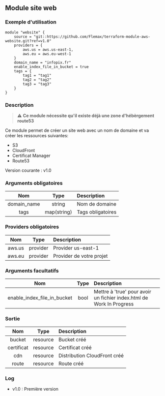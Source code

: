 ## Module site web

### Exemple d'utilisation

```
module "website" {
    source = "git::https://github.com/Flemax/terraform-module-aws-website.git?ref=v1.0"
    providers = {
        aws.us = aws.us-east-1,
        aws.eu = aws.eu-west-1
    }
    domain_name = "infopix.fr"
    enable_index_file_in_bucket = true
    tags = {
        tag1 = "tag1"
        tag2 = "tag2"
        tag3 = "tag3"
    }
}
```

### Description

> :warning: **Ce module nécessite qu'il existe déjà une zone d'hébèrgement route53**

Ce module permet de créer un site web avec un nom de domaine et va créer les ressources suivantes:

- S3
- CloudFront
- Certificat Manager
- Route53

Version courante : v1.0

### Arguments obligatoires

|Nom|Type|Description|
|:-----:|:-:|:-------------|
|domain_name|string|Nom de domaine|
|tags|map(string)|Tags obligatoires|  

### Providers obligatoires

|Nom|Type|Description|
|:-----:|:-:|:-------------|
|aws.us|provider|Provider us-east-1|
|aws.eu|provider|Provider de votre projet|

### Arguments facultatifs

|Nom|Type|Description|
|:-----:|:-:|:-------------|
|enable_index_file_in_bucket|bool|Mettre à 'true' pour avoir un fichier index.html de Work In Progress|

### Sortie

|Nom|Type|Description|
|:-----:|:-:|:-------------|
|bucket|resource|Bucket créé|
|certificat|resource|Certificat créé|
|cdn|resource|Distribution CloudFront créé|
|route|resource|Route créé|

### Log

- v1.0 : Première version